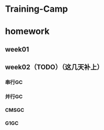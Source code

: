 # Training-Camp
# homework

## week01

## week02（TODO）（这几天补上）
### 串行GC

### 并行GC
    
### CMSGC

### G1GC

